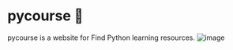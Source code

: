 # pycourse :triangular_flag_on_post:
pycourse is a website for Find Python learning resources.
![image](https://user-images.githubusercontent.com/92510927/153658598-f730f451-0fde-4e11-9bca-572b89965baa.png)
